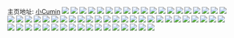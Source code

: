 主页地址: [小Cumin](https://weibo.com/u/7307298448) 
![](https://wx4.sinaimg.cn/mw2000/007YwG8oly1h90b5ywdstj30u00uxaev.jpg) 
![](https://wx4.sinaimg.cn/mw2000/007YwG8oly1h8z5qmxtsaj30v90w4gqi.jpg) 
![](https://wx4.sinaimg.cn/mw2000/007YwG8oly1h8y1mes0alj30v91m2th3.jpg) 
![](https://wx4.sinaimg.cn/mw2000/007YwG8oly1h8y1mf1h2nj30v91gggtr.jpg) 
![](https://wx4.sinaimg.cn/mw2000/007YwG8oly1h8y1mfdqkfj30v91hbted.jpg) 
![](https://wx4.sinaimg.cn/mw2000/007YwG8oly1h8y1med5rej30v91glq7h.jpg) 
![](https://wx4.sinaimg.cn/mw2000/007YwG8oly1h8k3h4hjwaj30vb0u0k78.jpg) 
![](https://wx4.sinaimg.cn/mw2000/007YwG8oly1h8ieych1gij30k00ki0we.jpg) 
![](https://wx4.sinaimg.cn/mw2000/007YwG8oly1h8ieyh13gpj31r0340b29.jpg) 
![](https://wx4.sinaimg.cn/mw2000/007YwG8oly1h8ieyi6795j33402c0kjl.jpg) 
![](https://wx4.sinaimg.cn/mw2000/007YwG8oly1h8ghmceu0bj32801o04qq.jpg) 
![](https://wx4.sinaimg.cn/mw2000/007YwG8oly1h8ghmdo5o4j32801o0u0y.jpg) 
![](https://wx4.sinaimg.cn/mw2000/007YwG8oly1h8aolugfzqj30u01hc7cm.jpg) 
![](https://wx4.sinaimg.cn/mw2000/007YwG8oly1h7qiw75n73j30up0u7jui.jpg) 
![](https://wx4.sinaimg.cn/mw2000/007YwG8oly1h7pq3bmuo5j31400u0ahp.jpg) 
![](https://wx4.sinaimg.cn/mw2000/007YwG8oly1h7pq3zuqonj30u0140jxp.jpg) 
![](https://wx4.sinaimg.cn/mw2000/007YwG8oly1h7pq46qiwij31400u0q91.jpg) 
![](https://wx4.sinaimg.cn/mw2000/007YwG8oly1h7pq48savvj31400u0jyx.jpg) 
![](https://wx4.sinaimg.cn/mw2000/007YwG8oly1h7gn5o1fylj31bf0zkwll.jpg) 
![](https://wx4.sinaimg.cn/mw2000/007YwG8ogy1h6l4u5ehs1j30u01sz11g.jpg) 
![](https://wx4.sinaimg.cn/mw2000/007YwG8ogy1h69zse646bj34tc37ku15.jpg) 
![](https://wx4.sinaimg.cn/mw2000/007YwG8ogy1h69zsl4hs2j34tc37khdu.jpg) 
![](https://wx4.sinaimg.cn/mw2000/007YwG8ogy1h69zshiibqj34tc2pk7wo.jpg) 
![](https://wx4.sinaimg.cn/mw2000/007YwG8ogy1h69zsn3jn9j34oh34bqha.jpg) 
![](https://wx4.sinaimg.cn/mw2000/007YwG8ogy1h69zsqe1wcj34tc37k1l7.jpg) 
![](https://wx4.sinaimg.cn/mw2000/007YwG8ogy1h69zstcyltj34tc2pknph.jpg) 
![](https://wx4.sinaimg.cn/mw2000/007YwG8ogy1h69zsxflb5j34tc37knpl.jpg) 
![](https://wx4.sinaimg.cn/mw2000/007YwG8ogy1h69zt09px7j34tc2pke84.jpg) 
![](https://wx4.sinaimg.cn/mw2000/007YwG8ogy1h69zt1kh29j34jh10stsk.jpg) 
![](https://wx4.sinaimg.cn/mw2000/007YwG8ogy1h62t7e74ynj30v91ngtjf.jpg) 
![](https://wx4.sinaimg.cn/mw2000/007YwG8ogy1h62t7f1xtej30v91vo17d.jpg) 
![](https://wx4.sinaimg.cn/mw2000/007YwG8ogy1h61kd578vaj31400u0n6g.jpg) 
![](https://wx4.sinaimg.cn/mw2000/007YwG8ogy1h5ia02fxwyj317r1mcqqs.jpg) 
![](https://wx4.sinaimg.cn/mw2000/007YwG8ogy1h5hunx32aij31a80g1ani.jpg) 
![](https://wx4.sinaimg.cn/mw2000/007YwG8ogy1h5hunwmxgtj30z50qf7dg.jpg) 
![](https://wx4.sinaimg.cn/mw2000/007YwG8ogy1h57ghxwrq4j30u019htee.jpg) 
![](https://wx4.sinaimg.cn/mw2000/007YwG8ogy1h57gja5ztrj30u01syk23.jpg) 
![](https://wx4.sinaimg.cn/mw2000/007YwG8ogy1h549t04ij1j30v91votut.jpg) 
![](https://wx4.sinaimg.cn/mw2000/007YwG8ogy1h549t1g64bj30v91voe48.jpg) 
![](https://wx4.sinaimg.cn/mw2000/007YwG8ogy1h50odyr7g1j30sr4axaw7.jpg) 
![](https://wx4.sinaimg.cn/mw2000/007YwG8ogy1h453pm1bwbj32tc240x6p.jpg) 
![](https://wx4.sinaimg.cn/mw2000/007YwG8ogy1h453q2mkcfj31400u04a5.jpg) 
![](https://wx4.sinaimg.cn/mw2000/007YwG8ogy1h453pnlsibj32tc240npd.jpg) 
![](https://wx4.sinaimg.cn/mw2000/007YwG8oly1h3sgfq5mfpj30r20f8tb2.jpg) 
![](https://wx4.sinaimg.cn/mw2000/007YwG8ogy1h2r3p8iwk0j30v90o5q53.jpg) 
![](https://wx4.sinaimg.cn/mw2000/007YwG8ogy1h2r42kb5p3j30ux0o6t9v.jpg) 
![](https://wx4.sinaimg.cn/mw2000/007YwG8ogy1h2l3sg0g3hj30v91vo4nx.jpg) 
![](https://wx4.sinaimg.cn/mw2000/007YwG8ogy1h26z80s2bpj31900u0thn.jpg) 
![](https://wx4.sinaimg.cn/mw2000/007YwG8ogy1h26z81ty86j30u01907dm.jpg) 
![](https://wx4.sinaimg.cn/mw2000/007YwG8ogy1h26z8l53anj30u0190tk7.jpg) 
![](https://wx4.sinaimg.cn/mw2000/007YwG8ogy1h26z83ytymj31900u07im.jpg) 
![](https://wx4.sinaimg.cn/mw2000/007YwG8ogy1h26z85h9szj31900u0173.jpg) 
![](https://wx4.sinaimg.cn/mw2000/007YwG8ogy1h26z86r3ktj30u0191dmf.jpg) 
![](https://wx4.sinaimg.cn/mw2000/007YwG8ogy1h26z7vfp78j31gl0tke0e.jpg) 
![](https://wx4.sinaimg.cn/mw2000/007YwG8ogy1h26z7tisp5j31400u0qcx.jpg) 
![](https://wx4.sinaimg.cn/mw2000/007YwG8ogy1h24p77thwvj31sz0u0jwe.jpg) 
![](https://wx4.sinaimg.cn/mw2000/007YwG8ogy1h24p7aqj0sj31sz0u0n2g.jpg) 
![](https://wx4.sinaimg.cn/mw2000/007YwG8ogy1h24p7de1t4j31sz0u0afi.jpg) 
![](https://wx4.sinaimg.cn/mw2000/007YwG8ogy1h24p74uchlj31sz0u0dlf.jpg) 
![](https://wx4.sinaimg.cn/mw2000/007YwG8ogy1h240dq9ktcj31sz0u0af1.jpg) 
![](https://wx4.sinaimg.cn/mw2000/007YwG8ogy1h240dn5t1oj31sz0u041g.jpg) 
